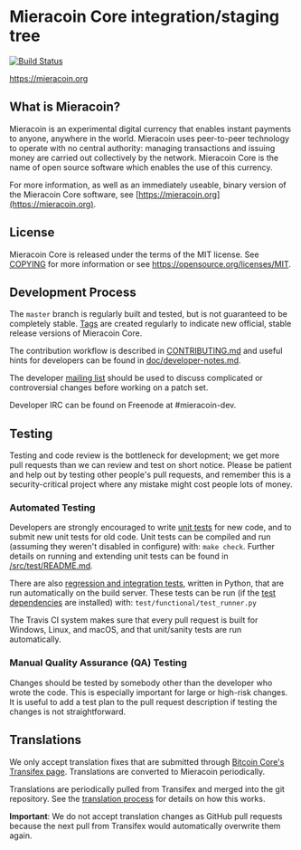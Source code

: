 Mieracoin Core integration/staging tree
=====================================

[![Build Status](https://travis-ci.org/mieracoin-project/mieracoin.svg?branch=master)](https://travis-ci.org/mieracoin-project/mieracoin)

https://mieracoin.org

What is Mieracoin?
----------------

Mieracoin is an experimental digital currency that enables instant payments to
anyone, anywhere in the world. Mieracoin uses peer-to-peer technology to operate
with no central authority: managing transactions and issuing money are carried
out collectively by the network. Mieracoin Core is the name of open source
software which enables the use of this currency.

For more information, as well as an immediately useable, binary version of
the Mieracoin Core software, see [https://mieracoin.org](https://mieracoin.org).

License
-------

Mieracoin Core is released under the terms of the MIT license. See [COPYING](COPYING) for more
information or see https://opensource.org/licenses/MIT.

Development Process
-------------------

The `master` branch is regularly built and tested, but is not guaranteed to be
completely stable. [Tags](https://github.com/mieracoin-project/mieracoin/tags) are created
regularly to indicate new official, stable release versions of Mieracoin Core.

The contribution workflow is described in [CONTRIBUTING.md](CONTRIBUTING.md)
and useful hints for developers can be found in [doc/developer-notes.md](doc/developer-notes.md).

The developer [mailing list](https://groups.google.com/forum/#!forum/mieracoin-dev)
should be used to discuss complicated or controversial changes before working
on a patch set.

Developer IRC can be found on Freenode at #mieracoin-dev.

Testing
-------

Testing and code review is the bottleneck for development; we get more pull
requests than we can review and test on short notice. Please be patient and help out by testing
other people's pull requests, and remember this is a security-critical project where any mistake might cost people
lots of money.

### Automated Testing

Developers are strongly encouraged to write [unit tests](src/test/README.md) for new code, and to
submit new unit tests for old code. Unit tests can be compiled and run
(assuming they weren't disabled in configure) with: `make check`. Further details on running
and extending unit tests can be found in [/src/test/README.md](/src/test/README.md).

There are also [regression and integration tests](/test), written
in Python, that are run automatically on the build server.
These tests can be run (if the [test dependencies](/test) are installed) with: `test/functional/test_runner.py`

The Travis CI system makes sure that every pull request is built for Windows, Linux, and macOS, and that unit/sanity tests are run automatically.

### Manual Quality Assurance (QA) Testing

Changes should be tested by somebody other than the developer who wrote the
code. This is especially important for large or high-risk changes. It is useful
to add a test plan to the pull request description if testing the changes is
not straightforward.

Translations
------------

We only accept translation fixes that are submitted through [Bitcoin Core's Transifex page](https://www.transifex.com/projects/p/bitcoin/).
Translations are converted to Mieracoin periodically.

Translations are periodically pulled from Transifex and merged into the git repository. See the
[translation process](doc/translation_process.md) for details on how this works.

**Important**: We do not accept translation changes as GitHub pull requests because the next
pull from Transifex would automatically overwrite them again.
